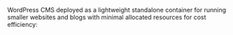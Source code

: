 <p>WordPress CMS deployed as a lightweight standalone container for running smaller websites and blogs with minimal allocated resources for cost efficiency:</p>
